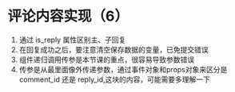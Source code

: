 # 评论内容实现（6）
1. 通过 is_reply 属性区别主、子回复
2. 在回复成功之后，要注意清空保存数据的变量，已免提交错误
3. 组件递归调用传参是本节课的重点，很容易导致参数错误
4. 传参是从最里面像外传递参数，通过事件对象和props对象来区分是 comment_id 还是 reply_id,这块的内容，可能需要多理解一下

